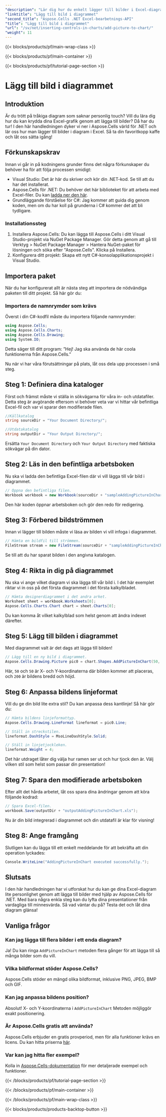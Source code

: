 ```yaml
---
"description": "Lär dig hur du enkelt lägger till bilder i Excel-diagram med Aspose.Cells för .NET. Förbättra dina diagram och presentationer i bara några få enkla steg."
"linktitle": "Lägg till bild i diagrammet"
"second_title": "Aspose.Cells .NET Excel-bearbetnings-API"
"title": "Lägg till bild i diagrammet"
"url": "/sv/net/inserting-controls-in-charts/add-picture-to-chart/"
"weight": 11
---
```


{{< blocks/products/pf/main-wrap-class >}}

{{< blocks/products/pf/main-container >}}

{{< blocks/products/pf/tutorial-page-section >}}

# Lägg till bild i diagrammet

## Introduktion

Är du trött på tråkiga diagram som saknar personlig touch? Vill du lära dig hur du kan krydda dina Excel-grafik genom att lägga till bilder? Då har du tur! I den här handledningen dyker vi ner i Aspose.Cells värld för .NET och lär oss hur man lägger till bilder i diagram i Excel. Så ta din favoritkopp kaffe och låt oss sätta igång!

## Förkunskapskrav

Innan vi går in på kodningens grunder finns det några förkunskaper du behöver ha för att följa processen smidigt:

- Visual Studio: Det är här du skriver och kör din .NET-kod. Se till att du har det installerat.
- Aspose.Cells för .NET: Du behöver det här biblioteket för att arbeta med Excel-filer. Du kan [ladda ner den här](https://releases.aspose.com/cells/net/).
- Grundläggande förståelse för C#: Jag kommer att guida dig genom koden, men om du har koll på grunderna i C# kommer det att bli tydligare.

### Installationssteg

1. Installera Aspose.Cells: Du kan lägga till Aspose.Cells i ditt Visual Studio-projekt via NuGet Package Manager. Gör detta genom att gå till Verktyg > NuGet Package Manager > Hantera NuGet-paket för lösningen och söka efter "Aspose.Cells". Klicka på Installera.
2. Konfigurera ditt projekt: Skapa ett nytt C#-konsolapplikationsprojekt i Visual Studio.

## Importera paket

När du har konfigurerat allt är nästa steg att importera de nödvändiga paketen till ditt projekt. Så här gör du:

### Importera de namnrymder som krävs

Överst i din C#-kodfil måste du importera följande namnrymder:

```csharp
using Aspose.Cells;
using Aspose.Cells.Charts;
using Aspose.Cells.Drawing;
using System.IO;
```

Detta säger till ditt program: ”Hej! Jag ska använda de här coola funktionerna från Aspose.Cells.”

Nu när vi har våra förutsättningar på plats, låt oss dela upp processen i små steg. 

## Steg 1: Definiera dina kataloger

Först och främst måste vi ställa in sökvägarna för våra in- och utdatafiler. Detta steg är avgörande eftersom vi behöver veta var vi hittar vår befintliga Excel-fil och var vi sparar den modifierade filen.

```csharp
//Källkatalog
string sourceDir = "Your Document Directory/";

//Utdatakatalog
string outputDir = "Your Output Directory/";
```

Ersätta `Your Document Directory` och `Your Output Directory` med faktiska sökvägar på din dator. 

## Steg 2: Läs in den befintliga arbetsboken

Nu ska vi ladda den befintliga Excel-filen där vi vill lägga till vår bild i diagrammet.

```csharp
// Öppna den befintliga filen.
Workbook workbook = new Workbook(sourceDir + "sampleAddingPictureInChart.xls");
```

Den här koden öppnar arbetsboken och gör den redo för redigering.

## Steg 3: Förbered bildströmmen

Innan vi lägger till bilden måste vi läsa av bilden vi vill infoga i diagrammet. 

```csharp
// Hämta en bildfil till strömmen.
FileStream stream = new FileStream(sourceDir + "sampleAddingPictureInChart.png", FileMode.Open, FileAccess.Read);
```

Se till att du har sparat bilden i den angivna katalogen.

## Steg 4: Rikta in dig på diagrammet

Nu ska vi ange vilket diagram vi ska lägga till vår bild i. I det här exemplet riktar vi in oss på det första diagrammet i det första kalkylbladet.

```csharp
// Hämta designerdiagrammet i det andra arket.
Worksheet sheet = workbook.Worksheets[0];
Aspose.Cells.Charts.Chart chart = sheet.Charts[0];
```

Du kan komma åt vilket kalkylblad som helst genom att ändra indexet därefter.

## Steg 5: Lägg till bilden i diagrammet

Med diagrammet valt är det dags att lägga till bilden! 

```csharp
// Lägg till en ny bild i diagrammet.
Aspose.Cells.Drawing.Picture pic0 = chart.Shapes.AddPictureInChart(50, 50, stream, 200, 200);
```

Här, `50` och `50` är X- och Y-koordinaterna där bilden kommer att placeras, och `200` är bildens bredd och höjd.

## Steg 6: Anpassa bildens linjeformat

Vill du ge din bild lite extra stil? Du kan anpassa dess kantlinje! Så här gör du:

```csharp
// Hämta bildens linjeformattyp.
Aspose.Cells.Drawing.LineFormat lineformat = pic0.Line; 

// Ställ in streckstilen.
lineformat.DashStyle = MsoLineDashStyle.Solid;

// Ställ in linjetjockleken.
lineformat.Weight = 4;    
```

Det här utdraget låter dig välja hur ramen ser ut och hur tjock den är. Välj vilken stil som helst som passar din presentation!

## Steg 7: Spara den modifierade arbetsboken

Efter allt det hårda arbetet, låt oss spara dina ändringar genom att köra följande kodrad:

```csharp
// Spara Excel-filen.
workbook.Save(outputDir + "outputAddingPictureInChart.xls");
```

Nu är din bild integrerad i diagrammet och din utdatafil är klar för visning!

## Steg 8: Ange framgång

Slutligen kan du lägga till ett enkelt meddelande för att bekräfta att din operation lyckades:

```csharp
Console.WriteLine("AddingPictureInChart executed successfully.");
```

## Slutsats

I den här handledningen har vi utforskat hur du kan ge dina Excel-diagram lite personlighet genom att lägga till bilder med hjälp av Aspose.Cells för .NET. Med bara några enkla steg kan du lyfta dina presentationer från vardagliga till minnesvärda. Så vad väntar du på? Testa det och låt dina diagram glänsa!

## Vanliga frågor

### Kan jag lägga till flera bilder i ett enda diagram?
Ja! Du kan ringa `AddPictureInChart` metoden flera gånger för att lägga till så många bilder som du vill.

### Vilka bildformat stöder Aspose.Cells?
Aspose.Cells stöder en mängd olika bildformat, inklusive PNG, JPEG, BMP och GIF.

### Kan jag anpassa bildens position?
Absolut! X- och Y-koordinaterna i `AddPictureInChart` Metoden möjliggör exakt positionering.

### Är Aspose.Cells gratis att använda?
Aspose.Cells erbjuder en gratis provperiod, men för alla funktioner krävs en licens. Du kan hitta priserna [här](https://purchase.aspose.com/buy).

### Var kan jag hitta fler exempel?
Kolla in [Aspose.Cells-dokumentation](https://reference.aspose.com/cells/net/) för mer detaljerade exempel och funktioner.

{{< /blocks/products/pf/tutorial-page-section >}}

{{< /blocks/products/pf/main-container >}}

{{< /blocks/products/pf/main-wrap-class >}}

{{< blocks/products/products-backtop-button >}}